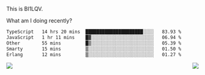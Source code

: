 This is BI1LQV.

What am I doing recently?

<!--START_SECTION:waka-->

```txt
TypeScript   14 hrs 20 mins  █████████████████████░░░░   83.93 %
JavaScript   1 hr 11 mins    █▓░░░░░░░░░░░░░░░░░░░░░░░   06.94 %
Other        55 mins         █▒░░░░░░░░░░░░░░░░░░░░░░░   05.39 %
Smarty       15 mins         ▒░░░░░░░░░░░░░░░░░░░░░░░░   01.50 %
Erlang       12 mins         ▒░░░░░░░░░░░░░░░░░░░░░░░░   01.27 %
```

<!--END_SECTION:waka-->
<img align="right" src="https://github-readme-stats.vercel.app/api?username=bi1lqv&show_icons=true&count_private=true">

<img src="https://metrics.lecoq.io/bi1lqv?template=classic&base.activity=0&base.community=0&base.repositories=0&base.metadata=0&isocalendar=1&base=header%2C%20activity%2C%20community%2C%20repositories%2C%20metadata&base.indepth=false&base.hireable=false&isocalendar=false&isocalendar.duration=full-year&config.timezone=Asia%2FShanghai">
